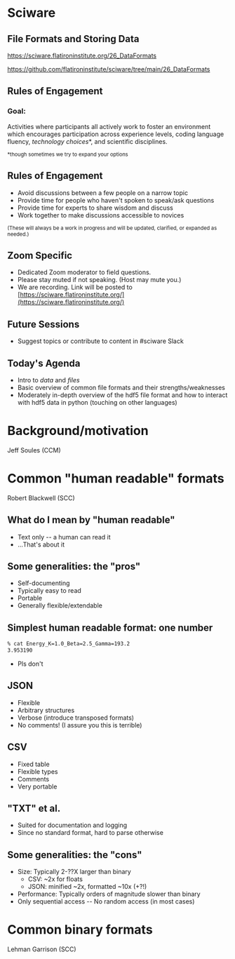 # Sciware

## File Formats and Storing Data

https://sciware.flatironinstitute.org/26_DataFormats

https://github.com/flatironinstitute/sciware/tree/main/26_DataFormats


## Rules of Engagement

### Goal:

Activities where participants all actively work to foster an environment which encourages participation across experience levels, coding language fluency, *technology choices*\*, and scientific disciplines.

<small>\*though sometimes we try to expand your options</small>


## Rules of Engagement

- Avoid discussions between a few people on a narrow topic
- Provide time for people who haven't spoken to speak/ask questions
- Provide time for experts to share wisdom and discuss
- Work together to make discussions accessible to novices

<small>
(These will always be a work in progress and will be updated, clarified, or expanded as needed.)
</small>


## Zoom Specific

- Dedicated Zoom moderator to field questions.
- Please stay muted if not speaking. (Host may mute you.)
- We are recording. Link will be posted to [https://sciware.flatironinstitute.org/](https://sciware.flatironinstitute.org/)


## Future Sessions

- Suggest topics or contribute to content in #sciware Slack


## Today's Agenda

- Intro to _data_ and _files_
- Basic overview of common file formats and their strengths/weaknesses
- Moderately in-depth overview of the hdf5 file format and how to interact with hdf5 data in python (touching on other languages)



# Background/motivation

Jeff Soules (CCM)



# Common "human readable" formats

Robert Blackwell (SCC)


## What do I mean by "human readable"

- Text only -- a human can read it
- ...That's about it


## Some generalities: the "pros"

- Self-documenting
- Typically easy to read
- Portable
- Generally flexible/extendable


## Simplest human readable format: one number

```bash
% cat Energy_K=1.0_Beta=2.5_Gamma=193.2
3.953190
```

* Pls don't


## JSON

* Flexible
* Arbitrary structures
* Verbose (introduce transposed formats)
* No comments! (I assure you this is terrible)


## CSV

* Fixed table
* Flexible types
* Comments
* Very portable


## "TXT" et al.

* Suited for documentation and logging
* Since no standard format, hard to parse otherwise


## Some generalities: the "cons"

* Size: Typically 2-??X larger than binary
    * CSV: ~2x for floats
    * JSON: minified ~2x, formatted ~10x (+?!)
* Performance: Typically orders of magnitude slower than binary
* Only sequential access -- No random access (in most cases)


# Common binary formats

Lehman Garrison (SCC)
